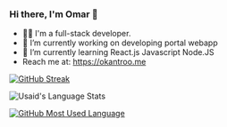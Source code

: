 ### Hi there, I'm Omar 👋


- 👨‍💻 I'm a full-stack developer. 
- 🔭 I’m currently working on developing portal webapp
- 🌱 I’m currently learning React.js Javascript Node.JS
- Reach me at: https://okantroo.me


[![GitHub Streak](https://streak-stats.demolab.com?user=metheok&theme=midnight-purple&hide_border=true)](https://git.io/streak-stats)

<img align="center" src="https://github-readme-stats.vercel.app/api/top-langs/?username=metheok&count_private=true&theme=midnight-purple&layout=compact" alt="Usaid's Language Stats">

[![GitHub Most Used Language]([https://streak-stats.demolab.com?user=metheok&theme=midnight-purple&hide_border=true)](https://git.io/streak-stats](https://github-readme-stats.vercel.app/api/top-langs/?username=metheok&count_private=true&theme=nightowl&layout=compact)https://github-readme-stats.vercel.app/api/top-langs/?username=metheok&count_private=true&theme=nightowl&layout=compact)

